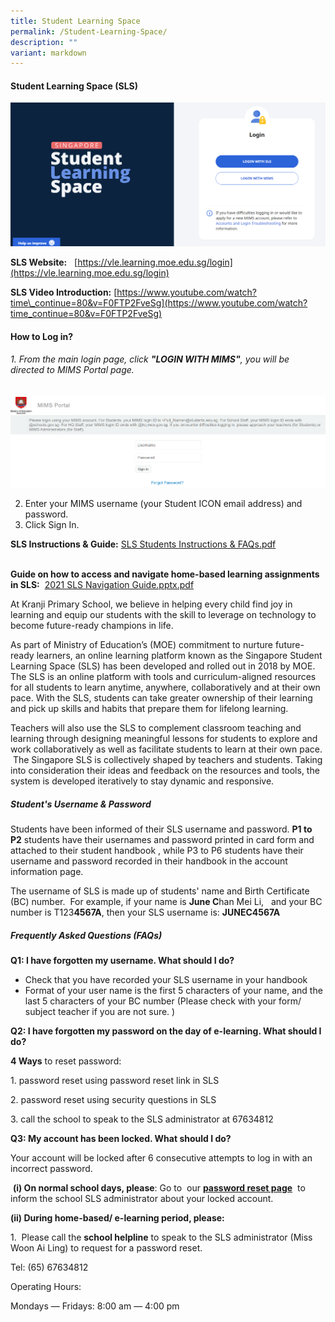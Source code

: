 ```yaml
---
title: Student Learning Space
permalink: /Student-Learning-Space/
description: ""
variant: markdown
---
```

#### **Student Learning Space (SLS)**

![](/images/SLS_main_page_login.png)

**SLS Website:**  **[](https://learning.moe.edu.sg/)** [https://vle.learning.moe.edu.sg/login](https://vle.learning.moe.edu.sg/login)  

**SLS Video Introduction:** [https://www.youtube.com/watch?time\_continue=80&v=F0FTP2FveSg](https://www.youtube.com/watch?time_continue=80&v=F0FTP2FveSg)  
 
#### **How to Log in?**

###### 1. From the main login page, click **"LOGIN WITH MIMS"**, you will be directed to MIMS Portal page.
![](/images/MIMS_Login_page.png)

2. Enter your MIMS username (your Student ICON email address) and password.
3. Click Sign In.
 
**SLS Instructions & Guide:** [SLS Students Instructions & FAQs.pdf](/files/Our%20Curriculum/Departments/ICT/Student%20Learning%20Space/SLS%20Students%20Instructions%20&%20FAQs.pdf)

**[](https://static.learning.moe.edu.sg/UserGuide/login-troubleshooting.html#)**  
**Guide on how to access and navigate home-based learning assignments in SLS:**  [2021 SLS Navigation Guide.pptx.pdf](/files/Our%20Curriculum/Departments/ICT/Student%20Learning%20Space/2021%20SLS%20Navigation%20Guide.pdf)  

At Kranji Primary School, we believe in helping every child find joy in learning and equip our students with the skill to leverage on technology to become future-ready champions in life.

  

As part of Ministry of Education’s (MOE) commitment to nurture future-ready learners, an online learning platform known as the Singapore Student Learning Space (SLS) has been developed and rolled out in 2018 by MOE. The SLS is an online platform with tools and curriculum-aligned resources for all students to learn anytime, anywhere, collaboratively and at their own pace. With the SLS, students can take greater ownership of their learning and pick up skills and habits that prepare them for lifelong learning.       

  
Teachers will also use the SLS to complement classroom teaching and learning through designing meaningful lessons for students to explore and work collaboratively as well as facilitate students to learn at their own pace.   The Singapore SLS is collectively shaped by teachers and students. Taking into consideration their ideas and feedback on the resources and tools, the system is developed iteratively to stay dynamic and responsive.  

##### **Student's Username & Password**


Students have been informed of their SLS username and password. **P1 to P2** students have their usernames and password printed in card form and attached to their student handbook , while P3 to P6 students have their username and password recorded in their handbook in the account information page.   
  
The username of SLS is made up of students' name and Birth Certificate (BC) number.  For example, if your name is **June C**han Mei Li,   and your BC number is T123**4567A**, then your SLS username is: **JUNEC4567A**

##### **Frequently Asked Questions (FAQs)**


**Q1: I have forgotten my username. What should I do?**   

*   Check that you have recorded your SLS username in your handbook
*   Format of your user name is the first 5 characters of your name, and the last 5 characters of your BC number (Please check with your form/ subject teacher if you are not sure. )

  

**Q2: I have forgotten my password on the day of e-learning. What should I do?**

**4 Ways** to reset password:

1\. password reset using password reset link in SLS

2\. password reset using security questions in SLS

3. call the school to speak to the SLS administrator at 67634812


  

**Q3: My account has been locked. What should I do?** 

Your account will be locked after 6 consecutive attempts to log in with an incorrect password. 

 **(i) On normal school days, please**: Go to  our **[password reset page](http://go.gov.sg/passwordresetform)**  to inform the school SLS administrator about your locked account. 

**(ii) During home-based/ e-learning period, please:**

1.  Please call the **school helpline** to speak to the SLS administrator (Miss Woon Ai Ling) to request for a password reset.

Tel: (65) 67634812

Operating Hours: 

Mondays ― Fridays: 8:00 am ― 4:00 pm